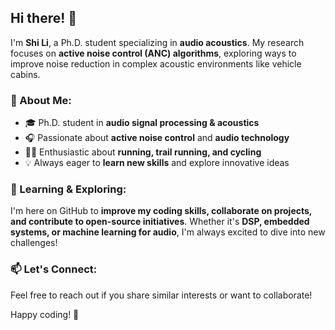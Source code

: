 ## Hi there! 👋

I'm **Shi Li**, a Ph.D. student specializing in **audio acoustics**. My research focuses on **active noise control (ANC) algorithms**, exploring ways to improve noise reduction in complex acoustic environments like vehicle cabins.

### 🚀 About Me:
- 🎓 Ph.D. student in **audio signal processing & acoustics**
- 🎧 Passionate about **active noise control** and **audio technology**
- 🏃‍♂️ Enthusiastic about **running, trail running, and cycling**
- 💡 Always eager to **learn new skills** and explore innovative ideas

### 🌱 Learning & Exploring:
I'm here on GitHub to **improve my coding skills, collaborate on projects, and contribute to open-source initiatives**. Whether it's **DSP, embedded systems, or machine learning for audio**, I'm always excited to dive into new challenges!

### 📫 Let's Connect:
Feel free to reach out if you share similar interests or want to collaborate!

Happy coding! 🚀

